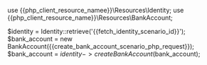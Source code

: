 use {{php_client_resource_namee}}\Resources\Identity;
use {{php_client_resource_name}}\Resources\BankAccount;

$identity = Identity::retrieve('{{fetch_identity_scenario_id}}');
$bank_account = new BankAccount({{create_bank_account_scenario_php_request}});
$bank_account = $identity->createBankAccount($bank_account);
